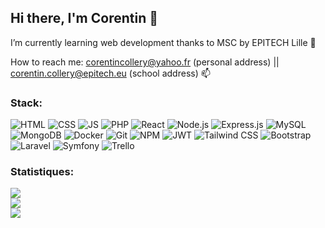 ## Hi there, I'm Corentin 👋

I’m currently learning web development thanks to MSC by EPITECH Lille
🌱

How to reach me: corentincollery@yahoo.fr (personal address) || corentin.collery@epitech.eu (school address)
📫

<!--
**ColleryCorentin/ColleryCorentin** is a ✨ _special_ ✨ repository because its `README.md` (this file) appears on your GitHub profile.

Here are some ideas to get you started:

- 🔭 I’m currently working on ...
- 🌱 I’m currently learning ...
- 👯 I’m looking to collaborate on ...
- 🤔 I’m looking for help with ...
- 💬 Ask me about ...
- 📫 How to reach me: ...
- 😄 Pronouns: ...
- ⚡ Fun fact: ...
-->


### Stack:
![HTML](https://img.shields.io/badge/HTML-%23E34F26?style=for-the-badge&logo=html5&logoColor=white)
![CSS](https://img.shields.io/badge/CSS-%231572B6?style=for-the-badge&logo=css3&logoColor=white)
![JS](https://img.shields.io/badge/JavaScript-%23F7DF1E?style=for-the-badge&logo=javascript&logoColor=black)
![PHP](https://img.shields.io/badge/PHP-%23777BB4?style=for-the-badge&logo=php&logoColor=white)
![React](https://img.shields.io/badge/React-%2361DAFB?style=for-the-badge&logo=react&logoColor=white)
![Node.js](https://img.shields.io/badge/Node.js-%23339933?style=for-the-badge&logo=node.js&logoColor=white)
![Express.js](https://img.shields.io/badge/Express.js-%23000000?style=for-the-badge&logo=express&logoColor=white)
![MySQL](https://img.shields.io/badge/MySQL-%234479A1?style=for-the-badge&logo=mysql&logoColor=white)
![MongoDB](https://img.shields.io/badge/MongoDB-%2347A248?style=for-the-badge&logo=mongodb&logoColor=white)
![Docker](https://img.shields.io/badge/Docker-%232496ED?style=for-the-badge&logo=docker&logoColor=white)
![Git](https://img.shields.io/badge/Git-%23F05032?style=for-the-badge&logo=git&logoColor=white)
![NPM](https://img.shields.io/badge/NPM-%23CB3837?style=for-the-badge&logo=npm&logoColor=white)
![JWT](https://img.shields.io/badge/JWT-%23000000?style=for-the-badge&logo=json-web-tokens&logoColor=white)
![Tailwind CSS](https://img.shields.io/badge/Tailwind%20CSS-%2338B2AC?style=for-the-badge&logo=tailwind-css&logoColor=white)
![Bootstrap](https://img.shields.io/badge/Bootstrap-%23563D7C?style=for-the-badge&logo=bootstrap&logoColor=white)
![Laravel](https://img.shields.io/badge/Laravel-%23FF2D20?style=for-the-badge&logo=laravel&logoColor=white)
![Symfony](https://img.shields.io/badge/Symfony-%23000000?style=for-the-badge&logo=symfony&logoColor=white)
![Trello](https://img.shields.io/badge/Trello-%230079BF?style=for-the-badge&logo=trello&logoColor=white)

### Statistiques:
![](https://github-readme-stats.vercel.app/api?username=ColleryCorentin&theme=dark&hide_border=false&include_all_commits=true&count_private=false)<br/>
![](https://github-readme-streak-stats.herokuapp.com/?user=ColleryCorentin&theme=dark&hide_border=false)<br/>
![](https://github-readme-stats.vercel.app/api/top-langs/?username=ColleryCorentin&theme=dark&hide_border=false&include_all_commits=true&count_private=true&layout=compact)


